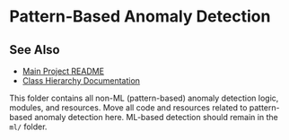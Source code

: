 # Pattern-Based Anomaly Detection

## See Also

- [Main Project README](./README.md)
- [Class Hierarchy Documentation](./CLASS_HIERARCHY_DOCUMENTATION.md)

This folder contains all non-ML (pattern-based) anomaly detection logic, modules, and resources. Move all code and resources related to pattern-based anomaly detection here. ML-based detection should remain in the `ml/` folder.
